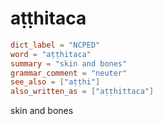 # aṭṭhitaca

``` toml
dict_label = "NCPED"
word = "aṭṭhitaca"
summary = "skin and bones"
grammar_comment = "neuter"
see_also = ["aṭṭhi"]
also_written_as = ["aṭṭhittaca"]
```

skin and bones

